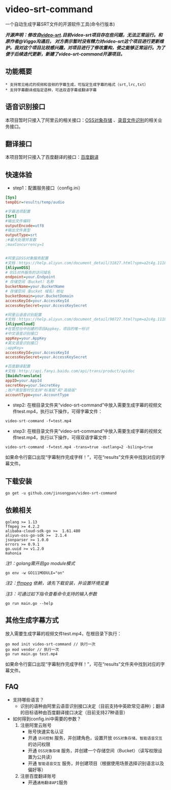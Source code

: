 # video-srt-command
一个自动生成字幕SRT文件的开源软件工具(命令行版本)

***开源声明：修改自[video-srt](https://github.com/wxbool/video-srt).目前video-srt项目存在些问题，无法正常运行。和原作者@Viggo沟通后，
对方表示暂时没有精力对video-srt这个项目进行更新维护。我对这个项目比较感兴趣，对项目进行了修改重构，使之能够正常运行。为了便于后续迭代更新，新建了video-srt-command开源项目。***

## 功能概要
    * 支持常见格式的视频和音频的字幕生成，可指定生成字幕的格式（srt,lrc,txt）
    * 支持字幕翻译成指定语种，可选双语字幕或翻译字幕

## 语音识别接口
本项目暂时只接入了阿里云的相关接口：[OSS对象存储](https://www.aliyun.com/product/oss?spm=5176.12825654.eofdhaal5.13.e9392c4aGfj5vj&aly_as=K11FcpO8)
、[录音文件识别](https://ai.aliyun.com/nls/filetrans?spm=5176.12061031.1228726.1.47fe3cb43I34mn)的相关业务接口。

## 翻译接口
本项目暂时只接入了百度翻译的接口：[百度翻译](https://fanyi-api.baidu.com/product/113)

## 快速体验
- step1：配置服务接口（config.ini）
```ini
[Sys]
tempDir=results/temp/audio

#字幕选项配置
[Srt]
#输出文件编码
outputEncode=utf8
#输出文件类型
outputType=srt
;#最大处理并发数
;maxConcurrency=1


#阿里云OSS对象服务配置
#文档：https://help.aliyun.com/document_detail/31827.html?spm=a2c4g.11186623.6.582.4e7858a85Dr5pA
[AliyunOSS]
# OSS对外服务的访问域名
endpoint=your.Endpoint
# 存储空间（Bucket）名称
bucketName=your.BucketName
# 存储空间（Bucket 域名）地址
bucketDomain=your.BucketDomain
accessKeyId=your.AccessKeyId
accessKeySecret=your.AccessKeySecret

#阿里云语音识别配置
#文档：https://help.aliyun.com/document_detail/90727.html?spm=a2c4g.11186623.6.581.691af6ebYsUkd1
[AliyunCloud]
#在管控台中创建的项目Appkey，项目的唯一标识
#中文语音识别接口
appKey=your.AppKey
#英文语音识别接口
;appKey=
accessKeyId=your.AccessKeyId
accessKeySecret=your.AccessKeySecret

#百度翻译配置
#文档：http://api.fanyi.baidu.com/api/trans/product/apidoc
[BaiduTranslate]
appID=your.AppId
secretKey=your.SecretKey
;账户类型暂时仅支持"标准版"和"高级版"
accountType=your.AccountType
```
- step2: 在根目录文件夹“video-srt-command”中放入需要生成字幕的视频文件test.mp4，执行以下操作，可得字幕文件：
```shell
video-srt-command -f=test.mp4
```
- step3: 在根目录文件夹“video-srt-command”中放入需要生成字幕的视频文件test.mp4，执行以下操作，可得双语字幕文件：
```shell
video-srt-command -f=test.mp4 -trans=true -outlang=2 -biling=true
```
如果命令行窗口出现“字幕制作完成字样！”，可在“results”文件夹中找到对应的字幕文件。

## 下载安装
```shell
go get -u github.com/jinsongpan/video-srt-command
```

## 依赖相关
```shell
golang >= 1.13 
ffmpeg >= 4.2.2
alibaba-cloud-sdk-go >=  1.61.480
aliyun-oss-go-sdk >=  2.1.4
jsonparser >= 1.0.0
errors >= 0.9.1
go.uuid >= v1.2.0
mahonia
```
*注1：golang需开启go module模式*
```shell script
go env -w GO111MODULE="on"
```
*注2：[ffmpeg](http://ffmpeg.org/) 依赖，请先下载安装，并设置环境变量*

*注3：可通过如下指令查看命令支持的输入参数*
```shell script
go run main.go --help
```


## 其他生成字幕方式
放入需要生成字幕的视频文件test.mp4，在根目录下执行：
```shell
go mod init video-srt-command // 执行一次
go mod vendor // 执行一次
go run main.go test.mp4
```
如果命令行窗口出现“字幕制作完成字样！”，可在“results”文件夹中找到对应的字幕文件。



## FAQ
* 支持哪些语言？
    * 识别的语种由阿里云语音识别接口决定（目前支持中英欧常见语种）；翻译的目标语种由百度翻译接口决定（目前支持27种语音）
* 如何得到config.ini中需要的参数？
    1. 注册阿里云账号
        * 账号快速实名认证
        * 开通 `访问控制` 服务，并创建角色，设置开放 `OSS对象存储`、`智能语音交互` 的访问权限 
        * 开通 `OSS对象存储` 服务，并创建一个存储空间（Bucket）（读写权限设置为公共读）
        * 开通 `智能语音交互` 服务，并创建项目（根据使用场景选择识别语言以及偏好等）
    2. 注册百度翻译账号
        * 开通`通用翻译API`服务